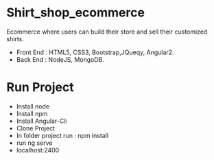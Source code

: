 # Shirt_shop_ecommerce
 Ecommerce where users can build their store and sell their customized shirts.
 
* Front End : HTML5, CSS3, Bootstrap,JQueqy, Angular2.
* Back End : NodeJS, MongoDB. 


# Run Project
* Install node
* Install npm
* Install Angular-Cli
* Clone Project
* In folder project run : npm install
* run ng serve
* localhost:2400
